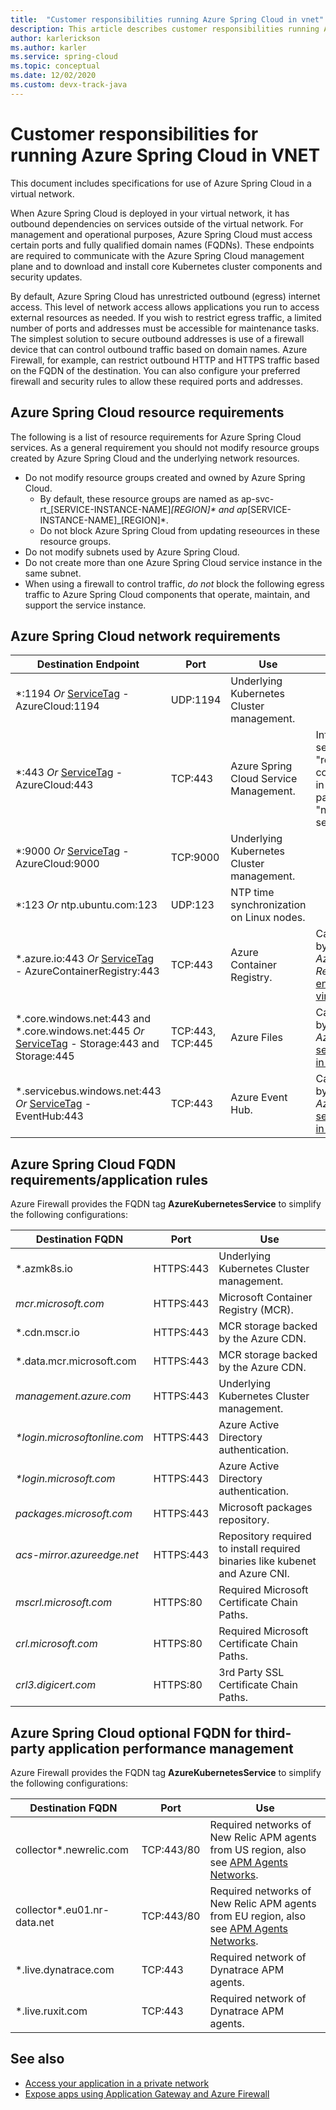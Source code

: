 ```yaml
---
title:  "Customer responsibilities running Azure Spring Cloud in vnet"
description: This article describes customer responsibilities running Azure Spring Cloud in vnet.
author: karlerickson
ms.author: karler
ms.service: spring-cloud
ms.topic: conceptual
ms.date: 12/02/2020
ms.custom: devx-track-java
---
```


# Customer responsibilities for running Azure Spring Cloud in VNET

This document includes specifications for use of Azure Spring Cloud in a virtual network.

When Azure Spring Cloud is deployed in your virtual network, it has outbound dependencies on services outside of the virtual network. For management and operational purposes, Azure Spring Cloud must access certain ports and fully qualified domain names (FQDNs). These endpoints are required to communicate with the Azure Spring Cloud management plane and to download and install core Kubernetes cluster components and security updates.

By default, Azure Spring Cloud has unrestricted outbound (egress) internet access. This level of network access allows applications you run to access external resources as needed. If you wish to restrict egress traffic, a limited number of ports and addresses must be accessible for maintenance tasks. The simplest solution to secure outbound addresses is use of a firewall device that can control outbound traffic based on domain names. Azure Firewall, for example, can restrict outbound HTTP and HTTPS traffic based on the FQDN of the destination. You can also configure your preferred firewall and security rules to allow these required ports and addresses.

## Azure Spring Cloud resource requirements

The following is a list of resource requirements for Azure Spring Cloud services. As a general requirement you should not modify resource groups created by Azure Spring Cloud and the underlying network resources.

- Do not modify resource groups created and owned by Azure Spring Cloud.
  - By default, these resource groups are named as ap-svc-rt_[SERVICE-INSTANCE-NAME]_[REGION]* and ap_[SERVICE-INSTANCE-NAME]_[REGION]*.
  - Do not block Azure Spring Cloud from updating reseources in these resource groups.
- Do not modify subnets used by Azure Spring Cloud.
- Do not create more than one Azure Spring Cloud service instance in the same subnet.
- When using a firewall to control traffic, *do not* block the following egress traffic to Azure Spring Cloud components that operate, maintain, and support the service instance.

## Azure Spring Cloud network requirements

| Destination Endpoint                                         | Port             | Use                                       | Note                                                         |
| ------------------------------------------------------------ | ---------------- | ----------------------------------------- | ------------------------------------------------------------ |
| *:1194 *Or* [ServiceTag](../virtual-network/service-tags-overview.md#available-service-tags) - AzureCloud:1194 | UDP:1194         | Underlying Kubernetes Cluster management. |                                                              |
| *:443 *Or* [ServiceTag](../virtual-network/service-tags-overview.md#available-service-tags) - AzureCloud:443 | TCP:443          | Azure Spring Cloud Service Management.    | Information of service instance "requiredTraffics" could be known in resource payload, under "networkProfile" section. |
| *:9000 *Or* [ServiceTag](../virtual-network/service-tags-overview.md#available-service-tags) - AzureCloud:9000 | TCP:9000         | Underlying Kubernetes Cluster management. |                                                              |
| *:123 *Or* ntp.ubuntu.com:123                                | UDP:123          | NTP time synchronization on Linux nodes.  |                                                              |
| *.azure.io:443 *Or* [ServiceTag](../virtual-network/service-tags-overview.md#available-service-tags) - AzureContainerRegistry:443 | TCP:443          | Azure Container Registry.                 | Can be replaced by enabling *Azure Container Registry* [service endpoint in virtual network](../virtual-network/virtual-network-service-endpoints-overview.md). |
| *.core.windows.net:443 and *.core.windows.net:445 *Or* [ServiceTag](../virtual-network/service-tags-overview.md#available-service-tags) - Storage:443 and Storage:445 | TCP:443, TCP:445 | Azure Files                        | Can be replaced by enabling *Azure Storage* [service endpoint in virtual network](../virtual-network/virtual-network-service-endpoints-overview.md). |
| *.servicebus.windows.net:443 *Or* [ServiceTag](../virtual-network/service-tags-overview.md#available-service-tags) - EventHub:443 | TCP:443          | Azure Event Hub.                          | Can be replaced by enabling *Azure Event Hubs* [service endpoint in virtual network](../virtual-network/virtual-network-service-endpoints-overview.md). |


## Azure Spring Cloud FQDN requirements/application rules

Azure Firewall provides the FQDN tag **AzureKubernetesService** to simplify the following configurations:

| Destination FQDN                  | Port      | Use                                                          |
| --------------------------------- | --------- | ------------------------------------------------------------ |
| *.azmk8s.io                       | HTTPS:443 | Underlying Kubernetes Cluster management.                    |
| <i>mcr.microsoft.com</i>          | HTTPS:443 | Microsoft Container Registry (MCR).                          |
| *.cdn.mscr.io                     | HTTPS:443 | MCR storage backed by the Azure CDN.                         |
| *.data.mcr.microsoft.com          | HTTPS:443 | MCR storage backed by the Azure CDN.                         |
| <i>management.azure.com</i>       | HTTPS:443 | Underlying Kubernetes Cluster management.                    |
| <i>*login.microsoftonline.com</i> | HTTPS:443 | Azure Active Directory authentication.                       |
| <i>*login.microsoft.com</i>       | HTTPS:443 | Azure Active Directory authentication.                       |
| <i>packages.microsoft.com</i>     | HTTPS:443 | Microsoft packages repository.                               |
| <i>acs-mirror.azureedge.net</i>   | HTTPS:443 | Repository required to install required binaries like kubenet and Azure CNI. |
| *mscrl.microsoft.com*             | HTTPS:80  | Required Microsoft Certificate Chain Paths.                  |
| *crl.microsoft.com*               | HTTPS:80  | Required Microsoft Certificate Chain Paths.                  |
| *crl3.digicert.com*               | HTTPS:80  | 3rd Party SSL Certificate Chain Paths.                       |

## Azure Spring Cloud optional FQDN for third-party application performance management

Azure Firewall provides the FQDN tag **AzureKubernetesService** to simplify the following configurations:

| Destination FQDN            | Port       | Use                                                          |
| --------------------------- | ---------- | ------------------------------------------------------------ |
| collector*.newrelic.com     | TCP:443/80 | Required networks of New Relic APM agents from US region, also see [APM Agents Networks](https://docs.newrelic.com/docs/using-new-relic/cross-product-functions/install-configure/networks/#agents). |
| collector*.eu01.nr-data.net | TCP:443/80 | Required networks of New Relic APM agents from EU region, also see [APM Agents Networks](https://docs.newrelic.com/docs/using-new-relic/cross-product-functions/install-configure/networks/#agents). |
| *.live.dynatrace.com        | TCP:443    | Required network of Dynatrace APM agents.                    |
| *.live.ruxit.com            | TCP:443    | Required network of Dynatrace APM agents.                    |

## See also

* [Access your application in a private network](access-app-virtual-network.md)
* [Expose apps using Application Gateway and Azure Firewall](expose-apps-gateway-azure-firewall.md)

